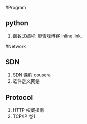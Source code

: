#Program
## python
1. 函数式编程: 
[廖雪峰博客](http://www.liaoxuefeng.com/wiki/001374738125095c955c1e6d8bb493182103fac9270762a000 "Title") inline link.

#Network
## SDN
1. SDN 课程 cousera
2. 软件定义网络

## Protocol
1. HTTP 权威指南
2. TCP/IP 卷1
